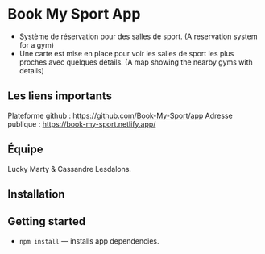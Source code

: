 # Book My Sport App
- Système de réservation pour des salles de sport. (A reservation system for a gym)
- Une carte est mise en place pour voir les salles de sport les plus proches avec quelques détails. (A map showing the nearby gyms with details)

## Les liens importants
Plateforme github : https://github.com/Book-My-Sport/app
Adresse publique : https://book-my-sport.netlify.app/

## Équipe
Lucky Marty & Cassandre Lesdalons.

## Installation

## Getting started
- `npm install` — installs app dependencies.

